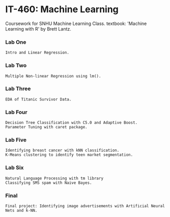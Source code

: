 # IT-460: Machine Learning

Coursework for SNHU Machine Learning Class.
textbook: 'Machine Learning with R' by Brett Lantz.

### Lab One
```
Intro and Linear Regression.
```

### Lab Two
```
Multiple Non-linear Regression using lm().
```

### Lab Three
```
EDA of Titanic Survivor Data.
```

### Lab Four
```
Decision Tree Classification with C5.0 and Adaptive Boost.
Parameter Tuning with caret package.
```

### Lab Five
```
Identifying breast cancer with kNN classification. 
K-Means clustering to identify teen market segmentation.
```

### Lab Six
```
Natural Language Processing with tm library
Classifying SMS spam with Naive Bayes.
```

### Final
```
Final project: Identifying image advertisements with Artificial Neural Nets and k-NN. 
```